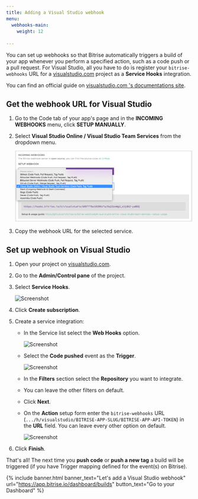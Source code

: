 ```yaml
---
title: Adding a Visual Studio webhook
menu:
  webhooks-main:
    weight: 12

---
```

You can set up webhooks so that Bitrise automatically triggers a build of your app whenever you perform a specified action, such as a code push or a pull request. For Visual Studio, all you have to do is register your `bitrise-webhooks` URL for
a [visualstudio.com](https://visualstudio.com) project as a **Service Hooks** integration.

You can find an official guide
on [visualstudio.com 's documentations site](https://www.visualstudio.com/en-us/get-started/integrate/service-hooks/webhooks-and-vso-vs).

## Get the webhook URL for Visual Studio

1. Go to the Code tab of your app's page and in the **INCOMING WEBHOOKS** menu, click **SETUP MANUALLY**.
2. Select **Visual Studio Online / Visual Studio Team Services** from the dropdown menu.

   ![Screenshot](/img/bitrise-visual-webhook.png)
3. Copy the webhook URL for the selected service.

## Set up webhook on Visual Studio

1. Open your project on [visualstudio.com](https://visualstudio.com).
2. Go to the **Admin/Control pane** of the project.
3. Select **Service Hooks**.

   ![Screenshot](/img/webhooks/visual-studio-service-hooks.png)
4. Click **Create subscription**.
5. Create a service integration:
   * In the Service list select the **Web Hooks** option.

     ![Screenshot](/img/webhooks/visual-studio-new-service.png)
   * Select the **Code pushed** event as the **Trigger**.

     ![Screenshot](/img/webhooks/visual-studio-code-pushed.png)
   * In the **Filters** section select the **Repository** you want to integrate.
   * You can leave the other filters on default.
   * Click **Next**.
   * On the **Action** setup form enter the `bitrise-webhooks` URL (`.../h/visualstudio/BITRISE-APP-SLUG/BITRISE-APP-API-TOKEN`) in the **URL** field. You can leave every other option on default.

     ![Screenshot](/img/webhooks/visual-studio-webhook-url.png)
6. Click **Finish**.

That's all! The next time you **push code** or **push a new tag**
a build will be triggered (if you have Trigger mapping defined for the event(s) on Bitrise).

{% include banner.html banner_text="Let's add a Visual Studio webhook" url="https://app.bitrise.io/dashboard/builds" button_text="Go to your Dashboard" %}
